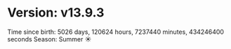 # Version: v13.9.3
Time since birth: 5026 days, 120624 hours, 7237440 minutes, 434246400 seconds
Season: Summer ☀️
